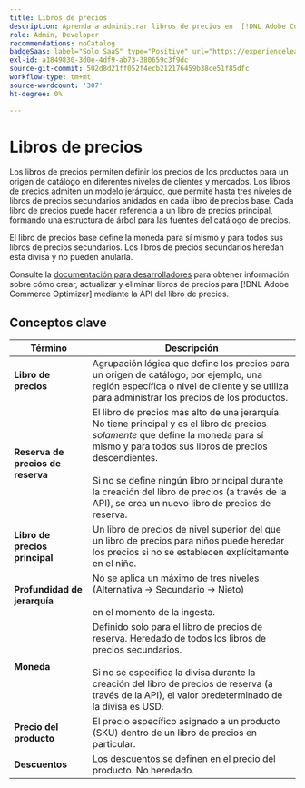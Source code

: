 ```yaml
---
title: Libros de precios
description: Aprenda a administrar libros de precios en  [!DNL Adobe Commerce Optimizer].
role: Admin, Developer
recommendations: noCatalog
badgeSaas: label="Solo SaaS" type="Positive" url="https://experienceleague.adobe.com/en/docs/commerce/user-guides/product-solutions" tooltip="Solo se aplica a los proyectos de Adobe Commerce as a Cloud Service y Adobe Commerce Optimizer (infraestructura de SaaS administrada por Adobe)."
exl-id: a1849830-3d0e-4df9-ab73-380659c3f9dc
source-git-commit: 502d8d21ff052f4ecb212176459b38ce51f85dfc
workflow-type: tm+mt
source-wordcount: '307'
ht-degree: 0%

---
```


# Libros de precios

Los libros de precios permiten definir los precios de los productos para un origen de catálogo en diferentes niveles de clientes y mercados. Los libros de precios admiten un modelo jerárquico, que permite hasta tres niveles de libros de precios secundarios anidados en cada libro de precios base. Cada libro de precios puede hacer referencia a un libro de precios principal, formando una estructura de árbol para las fuentes del catálogo de precios.

El libro de precios base define la moneda para sí mismo y para todos sus libros de precios secundarios. Los libros de precios secundarios heredan esta divisa y no pueden anularla.

Consulte la [documentación para desarrolladores](https://developer.adobe.com/commerce/services/reference/rest/) para obtener información sobre cómo crear, actualizar y eliminar libros de precios para [!DNL Adobe Commerce Optimizer] mediante la API del libro de precios.

## Conceptos clave

| Término | Descripción |
|------|-------------|
| **Libro de precios** | Agrupación lógica que define los precios para un origen de catálogo; por ejemplo, una región específica o nivel de cliente y se utiliza para administrar los precios de los productos. |
| **Reserva de precios de reserva** | El libro de precios más alto de una jerarquía. No tiene principal y es el libro de precios *solamente* que define la moneda para sí mismo y para todos sus libros de precios descendientes.<br/><br/>Si no se define ningún libro principal durante la creación del libro de precios (a través de la API), se crea un nuevo libro de precios de reserva. |
| **Libro de precios principal** | Un libro de precios de nivel superior del que un libro de precios para niños puede heredar los precios si no se establecen explícitamente en el niño. |
| **Profundidad de jerarquía** | No se aplica un máximo de tres niveles (Alternativa -> Secundario -> Nieto)<br/><br/>en el momento de la ingesta. |
| **Moneda** | Definido solo para el libro de precios de reserva. Heredado de todos los libros de precios secundarios.<br/><br/>Si no se especifica la divisa durante la creación del libro de precios de reserva (a través de la API), el valor predeterminado de la divisa es USD. |
| **Precio del producto** | El precio específico asignado a un producto (SKU) dentro de un libro de precios en particular. |
| **Descuentos** | Los descuentos se definen en el precio del producto. No heredado. |
